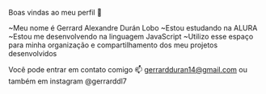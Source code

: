 Boas vindas ao meu perfil 💙

~Meu nome é Gerrard Alexandre Durán Lobo 
~Estou estudando na ALURA
~Estou me desenvolvendo na linguagem JavaScript
~Utilizo esse espaço para minha organização e compartilhamento dos meu projetos desenvolvidos

Você pode entrar em contato comigo  📫
gerrardduran14@gmail.com ou  também em instagram @gerrarddl7
